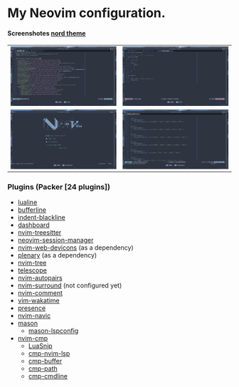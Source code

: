 # My Neovim configuration.
<h4>Screenshotes <a href="https://github.com/shaunsingh/nord.nvim">nord theme</a></h4>

|     |     |
|-----|-----|
|![1st screenshot](https://github.com/DarkSeriusCode/nvim-config/blob/main/screenshots/1.png)|![2nd screenshot](https://github.com/DarkSeriusCode/nvim-config/blob/main/screenshots/2.png)|
|![3rd screenshot](https://github.com/DarkSeriusCode/nvim-config/blob/main/screenshots/3.png)|![4th screenshot](https://github.com/DarkSeriusCode/nvim-config/blob/main/screenshots/4.png)|

### Plugins (Packer [24 plugins])
* [lualine](https://github.com/nvim-lualine/lualine.nvim)
* [bufferline](https://github.com/akinsho/bufferline.nvim)
* [indent-blackline](https://github.com/lukas-reineke/indent-blankline.nvim)
* [dashboard](https://github.com/glepnir/dashboard-nvim)
* [nvim-treesitter](https://github.com/nvim-treesitter/nvim-treesitter)
* [neovim-session-manager](https://github.com/Shatur/neovim-session-manager)
* [nvim-web-devicons](https://github.com/kyazdani42/nvim-web-devicons)  (as a dependency)
* [plenary](https://github.com/nvim-lua/plenary.nvim)  (as a dependency)
* [nvim-tree](https://github.com/nvim-tree/nvim-tree.lua)
* [telescope](https://github.com/nvim-telescope/telescope.nvim)
* [nvim-autopairs](https://github.com/windwp/nvim-autopairs)
* [nvim-surround](https://github.com/kylechui/nvim-surround)  (not configured yet)
* [nvim-comment](https://github.com/terrortylor/nvim-comment)
* [vim-wakatime](https://github.com/wakatime/vim-wakatime)
* [presence](https://github.com/andweeb/presence.nvim)
* [nvim-navic](https://github.com/SmiteshP/nvim-navic)
* [mason](https://github.com/williamboman/mason.nvim)
    + [mason-lspconfig](https://github.com/williamboman/mason-lspconfig.nvim)
* [nvim-cmp](https://github.com/hrsh7th/nvim-cmp)
    + [LuaSnip](https://github.com/L3MON4D3/LuaSnip)
    + [cmp-nvim-lsp](https://github.com/hrsh7th/cmp-nvim-lsp)
    + [cmp-buffer](https://github.com/hrsh7th/cmp-buffer)
    + [cmp-path](https://github.com/hrsh7th/cmp-path)
    + [cmp-cmdline](https://github.com/hrsh7th/cmp-cmdline)

